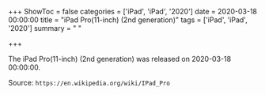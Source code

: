 +++
ShowToc = false
categories = ['iPad', 'iPad', '2020']
date = 2020-03-18 00:00:00
title = "iPad Pro(11-inch) (2nd generation)"
tags = ['iPad', 'iPad', '2020']
summary = " "

+++

The iPad Pro(11-inch) (2nd generation) was released on 2020-03-18 00:00:00.

Source: `https://en.wikipedia.org/wiki/IPad_Pro`


